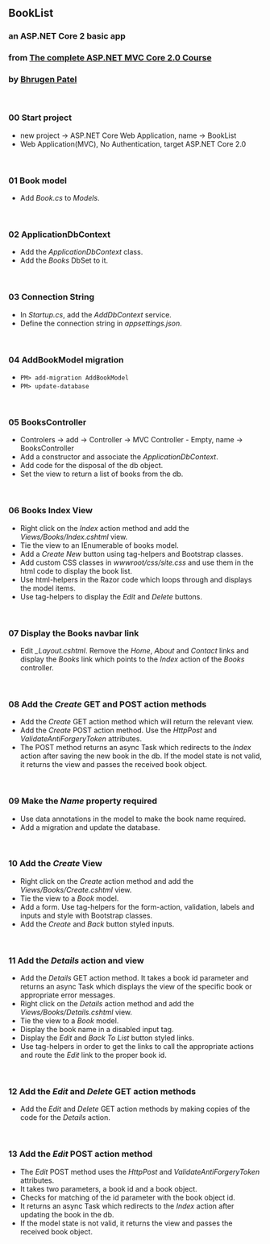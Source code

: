 ## BookList
### an ASP.NET Core 2 basic app

### from [The complete ASP.NET MVC Core 2.0 Course ](https://www.udemy.com/the-complete-aspnet-mvc-core-20-course/)
### by [Bhrugen Patel](https://www.udemy.com/user/bhrugenpatel/)


&nbsp;
### 00 Start project

* new project -> ASP.NET Core Web Application, name -> BookList
* Web Application(MVC), No Authentication, target ASP.NET Core 2.0


&nbsp;
### 01 Book model

* Add *Book.cs* to *Models*.


&nbsp;
### 02 ApplicationDbContext

* Add the *ApplicationDbContext* class.
* Add the *Books* DbSet to it.


&nbsp;
### 03 Connection String

* In *Startup.cs*, add the *AddDbContext* service.
* Define the connection string in *appsettings.json*.


&nbsp;
### 04 AddBookModel migration

* `PM> add-migration AddBookModel`
* `PM> update-database`


&nbsp;
### 05 BooksController

* Controlers -> add -> Controller -> MVC Controller - Empty, name -> BooksController
* Add a constructor and associate the *ApplicationDbContext*.
* Add code for the disposal of the db object.
* Set the view to return a list of books from the db.


&nbsp;
### 06 Books Index View

* Right click on the *Index* action method and add the *Views/Books/Index.cshtml* view.
* Tie the view to an IEnumerable of books model.
* Add a *Create New* button using tag-helpers and Bootstrap classes.
* Add custom CSS classes in *wwwroot/css/site.css* and use them in the html code to display the book list.
* Use html-helpers in the Razor code which loops through and displays the model items.
* Use tag-helpers to display the *Edit* and *Delete* buttons.


&nbsp;
### 07 Display the Books navbar link

* Edit *_Layout.cshtml*. Remove the *Home*, *About* and *Contact* links and display the *Books* link which points to the *Index* action of the *Books* controller.


&nbsp;
### 08 Add the *Create* GET and POST action methods 

* Add the *Create* GET action method which will return the relevant view.
* Add the *Create* POST action method. Use the *HttpPost* and *ValidateAntiForgeryToken* attributes.
* The POST method returns an async Task which redirects to the *Index* action after saving the new book in the db. If the model state is not valid, it returns the view and passes the received book object.


&nbsp;
### 09 Make the *Name* property required

* Use data annotations in the model to make the book name required.
* Add a migration and update the database.


&nbsp;
### 10 Add the *Create* View

* Right click on the *Create* action method and add the *Views/Books/Create.cshtml* view.
* Tie the view to a *Book* model.
* Add a form. Use tag-helpers for the form-action, validation, labels and inputs and style with Bootstrap classes.
* Add the *Create* and *Back* button styled inputs.


&nbsp;
### 11 Add the *Details* action and view

* Add the *Details* GET action method. It takes a book id parameter and returns an async Task which displays the view of the specific book or appropriate error messages.
* Right click on the *Details* action method and add the *Views/Books/Details.cshtml* view.
* Tie the view to a *Book* model.
* Display the book name in a disabled input tag.
* Display the *Edit* and *Back To List* button styled links.
* Use tag-helpers in order to get the links to call the appropriate actions and route the *Edit* link to the proper book id.


&nbsp;
### 12 Add the *Edit* and *Delete* GET action methods

* Add the *Edit* and *Delete* GET action methods by making copies of the code for the *Details* action.


&nbsp;
### 13 Add the *Edit* POST action method

* The *Edit* POST method uses the *HttpPost* and *ValidateAntiForgeryToken* attributes.
* It takes two parameters, a book id and a book object. 
* Checks for matching of the id parameter with the book object id.
* It returns an async Task which redirects to the *Index* action after updating the book in the db. 
* If the model state is not valid, it returns the view and passes the received book object.
